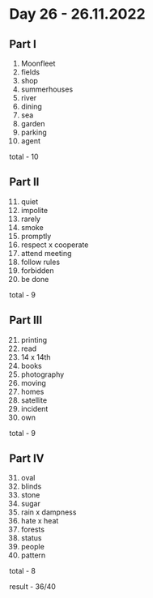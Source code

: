 # Day 26 - 26.11.2022

## Part I

1. Moonfleet
2. fields
3. shop
4. summerhouses
5. river
6. dining
7. sea
8. garden
9. parking
10. agent

total - 10

## Part II

11. quiet
12. impolite
13. rarely
14. smoke
15. promptly
16. respect x cooperate
17. attend meeting
18. follow rules
19. forbidden
20. be done

total - 9

## Part III

21. printing
22. read
23. 14 x 14th
24. books
25. photography
26. moving
27. homes
28. satellite
29. incident
30. own

total - 9

## Part IV

31. oval
32. blinds 
33. stone
34. sugar
35. rain x dampness
36. hate x heat
37. forests
38. status
39. people
40. pattern

total - 8

result - 36/40